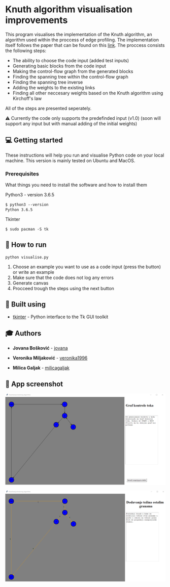 # Knuth algorithm visualisation improvements

This program visualises the implementation of the Knuth algorithm, an algorithm used within the proccess of edge profiling. The implementation itself follows the paper that can be found on this [link](http://www.verifikacijasoftvera.matf.bg.ac.rs/vs/predavanja/03_dinamicka_analiza/03_NevenaNikolic_ProfajliranjeIvica.pdf).  The proccess consists the following steps:

* The ability to choose the code input (added test inputs)
* Generating basic blocks from the code input
* Making the control-flow graph from the generated blocks
* Finding the spanning tree within the control-flow graph
* Finding the spanning tree inverse
* Adding the weights to the existing links
* Finding all other neccesary weights based on the Knuth algorithm using Kirchoff's law

All of the steps are presented seperately.

:warning: Currently the code only supports the predefinded input (v1.0)
(soon will support any input but with manual adding of the initial weights)

 ## :computer: Getting started

 These instructions will help you run and visualise Python code on your local machine. This version is mainly tested on Ubuntu and MacOS.


### Prerequisites

What things you need to install the software and how to install them

Python3 - version 3.6.5
```
$ python3 --version
Python 3.6.5
```

Tkinter
```
$ sudo pacman -S tk
```

## 🔌 How to run

```
python visualise.py
```

1. Choose an example you want to use as a code input (press the button) or write an example
2. Make sure that the code does not log any errors
2. Generate canvas
3. Procceed trough the steps using the next button


## :wrench: Built using
* [tkinter](https://docs.python.org/3/library/tkinter.html) -  Python interface to the Tk GUI toolkit

## :mortar_board: Authors

* **Jovana Bošković** - [jovana]()

* **Veronika Miljaković** -  [veronika1996](https://github.com/veronika1996)

* **Milica Galjak** -  [milicagaljak](https://github.com/milicagaljak)


## :sunrise: App screenshot

![slika](img/imgStart.png)

![slika1](img/imgEnd.png)
